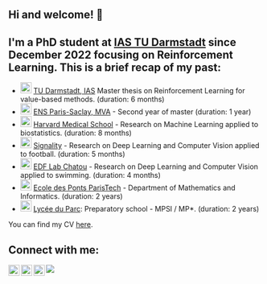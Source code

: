## Hi and welcome! 👋 

## I'm a PhD student at [IAS TU Darmstadt](https://www.ias.informatik.tu-darmstadt.de/Team/TheoVincent) since December 2022 focusing on Reinforcement Learning. This is a brief recap of my past:

- <img width="22px" src="https://github.githubassets.com/images/icons/emoji/unicode/1f916.png?v8" /> [TU Darmstadt, IAS](https://www.ias.informatik.tu-darmstadt.de/) Master thesis on Reinforcement Learning for value-based methods. (duration: 6 months)
- <img width="22px" src="https://github.githubassets.com/images/icons/emoji/unicode/1f50e.png?v8" /> [ENS Paris-Saclay, MVA](https://www.master-mva.com/) - Second year of master (duration: 1 year)
- <img width="22px" src="https://github.githubassets.com/images/icons/emoji/unicode/1f52c.png?v8" /> [Harvard Medical School](https://www.chiragjpgroup.org/) - Research on Machine Learning applied to biostatistics. (duration: 8 months)
- <img width="22px" src="https://github.githubassets.com/images/icons/emoji/unicode/26bd.png?v8" /> [Signality](https://www.signality.com/) - Research on Deep Learning and Computer Vision applied to football. (duration: 5 months)
- <img width="22px" src="https://github.githubassets.com/images/icons/emoji/unicode/1f3ca.png?v8" /> [EDF Lab Chatou](https://www.saint-venant-lab.fr/) - Research on Deep Learning and Computer Vision applied to swimming. (duration: 4 months)
- <img width="22px" src="https://github.githubassets.com/images/icons/emoji/unicode/1f393.png?v8" /> [Ecole des Ponts ParisTech](https://www.ecoledesponts.fr/en) - Department of Mathematics and Informatics. (duration: 2 years)
- <img width="22px" src="https://github.githubassets.com/images/icons/emoji/unicode/1f4da.png?v8" /> [Lycée du Parc](https://lyceeduparc.fr/ldp/rubrique1.html): Preparatory school - MPSI / MP*. (duration: 2 years)

You can find my CV [here][CV].

## Connect with me:

[<img align="left" width="22px" src="https://upload.wikimedia.org/wikipedia/commons/e/e9/Linkedin_icon.svg" />][LinkedIn]
[<img align="left" width="22px" src="https://upload.wikimedia.org/wikipedia/commons/thumb/c/c7/Google_Scholar_logo.svg/512px-Google_Scholar_logo.svg.png" />][GoogleScolar]
[<img align="left" width="22px" src="https://upload.wikimedia.org/wikipedia/commons/thumb/e/ef/Stack_Overflow_icon.svg/512px-Stack_Overflow_icon.svg.png" />][StackOverFlow]
[<img src="https://img.shields.io/badge/-mail-blue?style=flat&logo=Gmail&logoColor=white&link&fbclid=IwAR0WmXs7mnPRkIyDJM2sTmwz549ynOQABq5yZa2UnlxCpOKL-awG3Jkh_Ew&link=mailto:theo.vincent@eleves.enpc.fr" />][Mail]

<br />
<br />

[CV]: https://drive.google.com/file/d/10fUhQupYEeor0l4AzAkdXt199UmmNkEI/view?usp=sharing
[LinkedIn]: https://www.linkedin.com/in/theo-vincent/
[GoogleScolar]: https://scholar.google.com/citations?user=nZPOL4wAAAAJ&hl=en&oi=ao
[StackOverFlow]: https://stats.stackexchange.com/users/325933/th%c3%a9o-vincent
[Mail]: mailto:vincent@robot-learning.de
